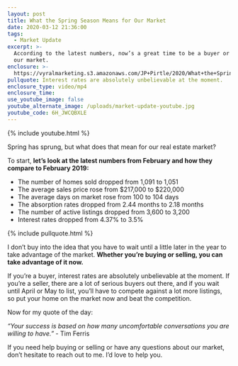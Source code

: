 ```yaml
---
layout: post
title: What the Spring Season Means for Our Market
date: 2020-03-12 21:36:00
tags:
  - Market Update
excerpt: >-
  According to the latest numbers, now’s a great time to be a buyer or seller in
  our market.
enclosure: >-
  https://vyralmarketing.s3.amazonaws.com/JP+Pirtle/2020/What+the+Spring+Season+Means+for+Our+Market.mp4
pullquote: Interest rates are absolutely unbelievable at the moment.
enclosure_type: video/mp4
enclosure_time:
use_youtube_image: false
youtube_alternate_image: /uploads/market-update-youtube.jpg
youtube_code: 6H_JWCQBXLE
---
```


{% include youtube.html %}

Spring has sprung, but what does that mean for our real estate market?&nbsp;

To start, **let’s look at the latest numbers from February and how they compare to February 2019:**

* The number of homes sold dropped from 1,091 to 1,051
* The average sales price rose from $217,000 to $220,000
* The average days on market rose from 100 to 104 days
* The absorption rates dropped from 2.44 months to 2.18 months
* The number of active listings dropped from 3,600 to 3,200
* Interest rates dropped from 4.37% to 3.5%

{% include pullquote.html %}

I don’t buy into the idea that you have to wait until a little later in the year to take advantage of the market. **Whether you’re buying or selling, you can take advantage of it now.**&nbsp;

If you’re a buyer, interest rates are absolutely unbelievable at the moment. If you’re a seller, there are a lot of serious buyers out there, and if you wait until April or May to list, you’ll have to compete against a lot more listings, so put your home on the market now and beat the competition.&nbsp;

Now for my quote of the day:&nbsp;

*“Your success is based on how many uncomfortable conversations you are willing to have.”* - Tim Ferris&nbsp;

If you need help buying or selling or have any questions about our market, don’t hesitate to reach out to me. I’d love to help you.